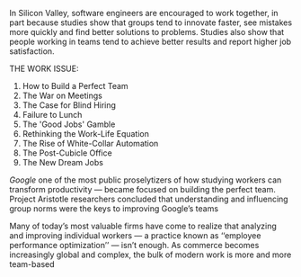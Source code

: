 



In Silicon Valley, software engineers are encouraged to work together, in part because studies show that groups tend to innovate faster, see mistakes more quickly and find better solutions to problems. Studies also show that people working in teams tend to achieve better results and report higher job satisfaction.

THE WORK ISSUE: 
1. How to Build a Perfect Team
2. The War on Meetings
3. The Case for Blind Hiring
4. Failure to Lunch
5. The 'Good Jobs' Gamble
6. Rethinking the Work-Life Equation
7. The Rise of White-Collar Automation
8. The Post-Cubicle Office
9. The New Dream Jobs


*Google* one of the most public proselytizers of how studying workers can transform productivity — became focused on building the perfect team.
Project Aristotle researchers concluded that understanding and influencing group norms were the keys to improving Google’s teams

Many of today’s most valuable firms have come to realize that analyzing and improving individual workers ­— a practice known as ‘‘employee performance optimization’’ — isn’t enough. As commerce becomes increasingly global and complex, the bulk of modern work is more and more team-based

